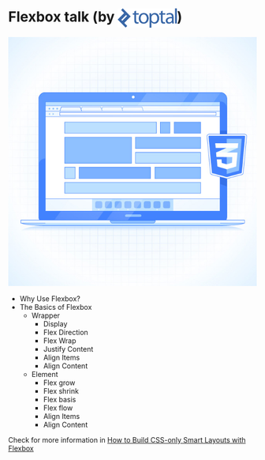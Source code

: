 # Flexbox talk (by <img style="vertical-align: middle;" src="https://raw.githubusercontent.com/DD-UX/flexbox/master/src/img/img-toptal-logo@2x.png" alt="Toptal" width="120">)
![Flexbox talk by Toptal](https://raw.githubusercontent.com/DD-UX/flexbox/master/src/img/readme/introduction.jpg)
* Why Use Flexbox?
* The Basics of Flexbox
  * Wrapper
    * Display
    * Flex Direction
    * Flex Wrap
    * Justify Content
    * Align Items
    * Align Content
  * Element
    * Flex grow
    * Flex shrink
    * Flex basis
    * Flex flow
    * Align Items
    * Align Content

Check for more information in [How to Build CSS-only Smart Layouts with Flexbox](https://www.toptal.com/front-end/how-to-build-css-only-smart-layouts-with-flexbox#discover-dynamite-computer-engineers-today)











